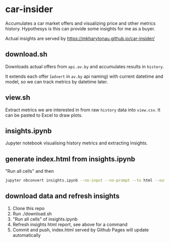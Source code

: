 # car-insider
Accumulates a car market offers and visualizing price and other metrics history. Hypothesys is this can provide some insights for me as a buyer.

Actual insights are served by https://mkharytonau.github.io/car-insider/

## download.sh
Downloads actual offers from `api.av.by` and accumulates results in `history`.

It extends each offer (`advert` in `av.by` api naming) with current datetime and model, so we can track metrics by datetime later.

## view.sh
Extract metrics we are interested in from raw `history` data into `view.csv`. It can be pasted to Excel to draw plots.

## insights.ipynb
Jupyter notebook visualising history metrics and extracting insights.

## generate index.html from insights.ipynb
"Run all cells" and then
```bash
jupyter nbconvert insights.ipynb --no-input --no-prompt --to html --output index
```

## download data and refresh insights
1. Clone this repo
2. Run ./download.sh
3. "Run all cells" of insights.ipynb
4. Refresh insights html report, see above for a command
5. Commit and push, index.html served by Github Pages will update automatically
